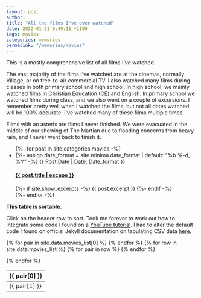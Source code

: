 ```yaml
---
layout: post
author:
title: "All the films I've ever watched"
date: 2022-01-31 0:49:11 +1100
tags: movies
categories: memories
permalink: "/memories/movies"
---
```


This is a mostly comprehensive list of all films I've watched.

The vast majority of the films I've watched are at the cinemas, normally Village, or on free-to-air commercial TV. I
also watched many films during classes in both primary school and high school. In high school, we mainly watched films
in Christian Education (CE) and English. In primary school we watched films during class, and we also went on a couple
of excursions. I remember pretty well when I watched the films, but not all dates watched will be 100% accurate. I've
watched many of these films multiple times.

Films with an asterix are films I never finished. We were evacuated in the middle of our showing of The Martian due to
flooding concerns from heavy rain, and I never went back to finish it.


<ul class="post-list">
{%- for post in site.categories.movies -%}
  <li>
      {%- assign date_format = site.minima.date_format | default: "%b %-d, %Y" -%}
      <span class="post-meta" style="text-transform:capitalize">{{ post.date | date: date_format }}</span>
      <h4>
          <a class="post-link" href="{{ post.url | relative_url }}">
              {{ post.title | escape }}
          </a>
      </h4>
      {%- if site.show_excerpts -%}
      {{ post.excerpt }}
      {%- endif -%}
  </li>
{%- endfor -%}
</ul>

<b>This table is sortable.</b>

Click on the header row to sort. Took me forever to work out how to integrate some code I found on a <a href="https://www.youtube.com/watch?v=8SL_hM1a0yo">YouTube tutorial</a>. I had to alter the default code I found on official Jekyll documentation on tabulating CSV data <a href="https://jekyllrb.com/tutorials/csv-to-table/">here</a>. 

<style>
  .table-sortable th {
    cursor: pointer;
  }

  .table-sortable .th-sort-asc::after {
    content: "\25b4";
  }

  .table-sortable .th-sort-desc::after {
    content: "\25be";
  }

  .table-sortable .th-sort-asc::after,
  .table-sortable .th-sort-desc::after {
    margin-left: 5px;
  }

  .table-sortable .th-sort-asc,
  .table-sortable .th-sort-desc {
    background: rgba(0, 0, 0, 0.1);
  }
</style>



<table class="table-sortable">
  <thead>
  <tr>
    {% for pair in site.data.movies_list[0] %}
    <th>{{ pair[0] }}</th>
    {% endfor %}

  </tr>
  </thead>

  <tbody>
  {% for row in site.data.movies_list %}

  <tr>
    {% for pair in row %}
    <td>{{ pair[1] }}</td>
    {% endfor %}
  </tr>

  {% endfor %}

  </tbody>

</table>

<script src="{{site.baseurl}}/assets/table.js"></script>
